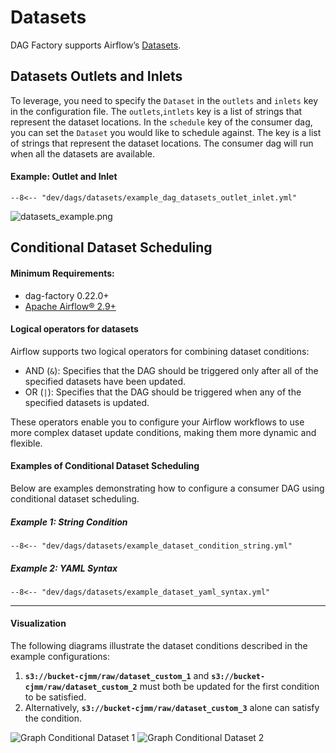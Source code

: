# Datasets
DAG Factory supports Airflow’s [Datasets](https://airflow.apache.org/docs/apache-airflow/stable/authoring-and-scheduling/datasets.html).

## Datasets Outlets and Inlets

To leverage, you need to specify the `Dataset` in the `outlets` and `inlets` key in the configuration file. The `outlets`,`intlets`  key is a list of strings that represent the dataset locations.
In the `schedule` key of the consumer dag, you can set the `Dataset` you would like to schedule against. The key is a list of strings that represent the dataset locations.
The consumer dag will run when all the datasets are available.

#### Example: Outlet and Inlet

```title="example_dag_datasets_outlet_inlet.yml"
--8<-- "dev/dags/datasets/example_dag_datasets_outlet_inlet.yml"
```

![datasets_example.png](../static/images/datasets/outlets/datasets_example.png "Simple Dataset Producer")

## Conditional Dataset Scheduling

#### Minimum Requirements:
* dag-factory 0.22.0+
* [Apache Airflow® 2.9+](https://www.astronomer.io/docs/learn/airflow-datasets/#conditional-dataset-scheduling)


#### Logical operators for datasets
Airflow supports two logical operators for combining dataset conditions:

* AND (``&``): Specifies that the DAG should be triggered only after all of the specified datasets have been updated.
* OR (``|``): Specifies that the DAG should be triggered when any of the specified datasets is updated.

These operators enable you to configure your Airflow workflows to use more complex dataset update conditions, making them more dynamic and flexible.

#### Examples of Conditional Dataset Scheduling

Below are examples demonstrating how to configure a consumer DAG using conditional dataset scheduling.

##### Example 1: String Condition

```title="example_dataset_condition_string.yml"
--8<-- "dev/dags/datasets/example_dataset_condition_string.yml"
```

##### Example 2: YAML Syntax

```title="example_dataset_yaml_syntax.yml"
--8<-- "dev/dags/datasets/example_dataset_yaml_syntax.yml"
```

---

#### Visualization

The following diagrams illustrate the dataset conditions described in the example configurations:

1. **`s3://bucket-cjmm/raw/dataset_custom_1`** and **`s3://bucket-cjmm/raw/dataset_custom_2`** must both be updated for the first condition to be satisfied.
2. Alternatively, **`s3://bucket-cjmm/raw/dataset_custom_3`** alone can satisfy the condition.

![Graph Conditional Dataset 1](../static/images/datasets/conditions/graph_conditional_dataset.png)
![Graph Conditional Dataset 2](../static/images/datasets/conditions/graph_conditional_dataset_2.png)